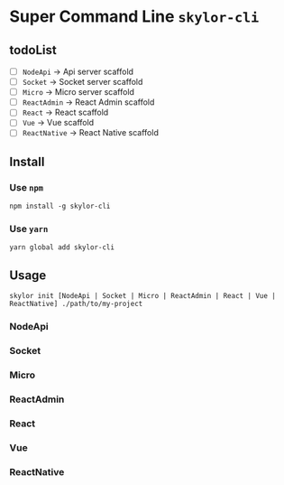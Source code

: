 # Super Command Line  `skylor-cli`

## todoList

* [ ] `NodeApi` -> Api server scaffold
* [ ] `Socket` -> Socket server scaffold
* [ ] `Micro` -> Micro server scaffold
* [ ] `ReactAdmin` -> React Admin scaffold
* [ ] `React` -> React scaffold
* [ ] `Vue` -> Vue scaffold
* [ ] `ReactNative` -> React Native scaffold

## Install

### Use `npm`

```shell
npm install -g skylor-cli
```

### Use `yarn`

```shell
yarn global add skylor-cli
```

## Usage

```shell
skylor init [NodeApi | Socket | Micro | ReactAdmin | React | Vue | ReactNative] ./path/to/my-project
```

### NodeApi
### Socket
### Micro
### ReactAdmin
### React
### Vue
### ReactNative
